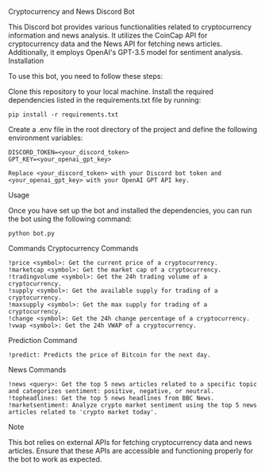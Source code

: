 Cryptocurrency and News Discord Bot

This Discord bot provides various functionalities related to cryptocurrency information and news analysis. It utilizes the CoinCap API for cryptocurrency data and the News API for fetching news articles. Additionally, it employs OpenAI's GPT-3.5 model for sentiment analysis.
Installation

To use this bot, you need to follow these steps:

Clone this repository to your local machine.
Install the required dependencies listed in the requirements.txt file by running:

    pip install -r requirements.txt

Create a .env file in the root directory of the project and define the following environment variables:

    DISCORD_TOKEN=<your_discord_token>
    GPT_KEY=<your_openai_gpt_key>

    Replace <your_discord_token> with your Discord bot token and <your_openai_gpt_key> with your OpenAI GPT API key.
    
Usage

Once you have set up the bot and installed the dependencies, you can run the bot using the following command:

    python bot.py

Commands
Cryptocurrency Commands

    !price <symbol>: Get the current price of a cryptocurrency.
    !marketcap <symbol>: Get the market cap of a cryptocurrency.
    !tradingvolume <symbol>: Get the 24h trading volume of a cryptocurrency.
    !supply <symbol>: Get the available supply for trading of a cryptocurrency.
    !maxsupply <symbol>: Get the max supply for trading of a cryptocurrency.
    !change <symbol>: Get the 24h change percentage of a cryptocurrency.
    !vwap <symbol>: Get the 24h VWAP of a cryptocurrency.

Prediction Command

    !predict: Predicts the price of Bitcoin for the next day.

News Commands

    !news <query>: Get the top 5 news articles related to a specific topic and categorizes sentiment: positive, negative, or neutral.
    !topheadlines: Get the top 5 news headlines from BBC News.
    !marketsentiment: Analyze crypto market sentiment using the top 5 news articles related to 'crypto market today'.

Note

This bot relies on external APIs for fetching cryptocurrency data and news articles. Ensure that these APIs are accessible and functioning properly for the bot to work as expected.

